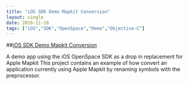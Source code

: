 ```yaml
---
title: "iOS SDK Demo Mapkit Conversion"
layout: single
date: 2016-11-18
tags: ["iOS","SDK","OpenSpace","Demo","Objective-C"]
---
```


##[iOS SDK Demo Mapkit Conversion](https://github.com/OrdnanceSurvey/ios-sdk-demo-mapkit-conversion)

A demo app using the iOS OpenSpace SDK as a drop in replacement for Apple Mapkit
This project contains an example of how convert an application currently using Apple Mapkit by renaming symbols with the preprocessor.
